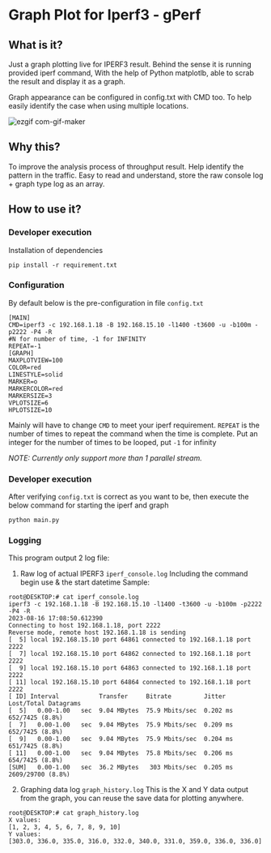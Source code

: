 # Graph Plot for Iperf3 - gPerf

## What is it?

Just a graph plotting live for IPERF3 result.
Behind the sense it is running provided iperf command,
With the help of Python matplotlb, able to scrab the result and display it as a graph.

Graph appearance can be configured in config.txt with CMD too.
To help easily identify the case when using multiple locations.


![ezgif com-gif-maker](https://github.com/panhavad/gperf/assets/7156904/19e5a825-9eca-41aa-a152-d54081805be1)


## Why this?

To improve the analysis process of throughput result.
Help identify the pattern in the traffic.
Easy to read and understand, store the raw console log + graph type log as an array.

## How to use it?
### Developer execution
Installation of dependencies
```
pip install -r requirement.txt
```
### Configuration
By default below is the pre-configuration in file `config.txt`
```
[MAIN]
CMD=iperf3 -c 192.168.1.18 -B 192.168.15.10 -l1400 -t3600 -u -b100m -p2222 -P4 -R
#N for number of time, -1 for INFINITY
REPEAT=-1
[GRAPH]
MAXPLOTVIEW=100
COLOR=red
LINESTYLE=solid
MARKER=o
MARKERCOLOR=red
MARKERSIZE=3
VPLOTSIZE=6
HPLOTSIZE=10
```
Mainly will have to change `CMD` to meet your iperf requirement.
`REPEAT` is the number of times to repeat the command when the time is complete.
Put an integer for the number of times to be looped, put `-1` for infinity

_NOTE: Currently only support more than 1 parallel stream._

### Developer execution
After verifying `config.txt` is correct as you want to be, then execute the below command for starting the iperf and graph
```
python main.py
```
### Logging
This program output 2 log file:

1. Raw log of actual IPERF3 `iperf_console.log`
Including the command begin use & the start datetime
Sample:
```
root@DESKTOP:# cat iperf_console.log 
iperf3 -c 192.168.1.18 -B 192.168.15.10 -l1400 -t3600 -u -b100m -p2222 -P4 -R
2023-08-16 17:08:50.612390
Connecting to host 192.168.1.18, port 2222
Reverse mode, remote host 192.168.1.18 is sending
[  5] local 192.168.15.10 port 64861 connected to 192.168.1.18 port 2222
[  7] local 192.168.15.10 port 64862 connected to 192.168.1.18 port 2222
[  9] local 192.168.15.10 port 64863 connected to 192.168.1.18 port 2222
[ 11] local 192.168.15.10 port 64864 connected to 192.168.1.18 port 2222
[ ID] Interval           Transfer     Bitrate         Jitter    Lost/Total Datagrams
[  5]   0.00-1.00   sec  9.04 MBytes  75.9 Mbits/sec  0.202 ms  652/7425 (8.8%)
[  7]   0.00-1.00   sec  9.04 MBytes  75.9 Mbits/sec  0.209 ms  652/7425 (8.8%)
[  9]   0.00-1.00   sec  9.04 MBytes  75.9 Mbits/sec  0.204 ms  651/7425 (8.8%)
[ 11]   0.00-1.00   sec  9.04 MBytes  75.8 Mbits/sec  0.206 ms  654/7425 (8.8%)
[SUM]   0.00-1.00   sec  36.2 MBytes   303 Mbits/sec  0.205 ms  2609/29700 (8.8%)
```

2. Graphing data log `graph_history.log`
This is the X and Y data output from the graph, you can reuse the save data for plotting anywhere.
```
root@DESKTOP:# cat graph_history.log
X values:
[1, 2, 3, 4, 5, 6, 7, 8, 9, 10]
Y values:
[303.0, 336.0, 335.0, 316.0, 332.0, 340.0, 331.0, 359.0, 336.0, 336.0]
```
